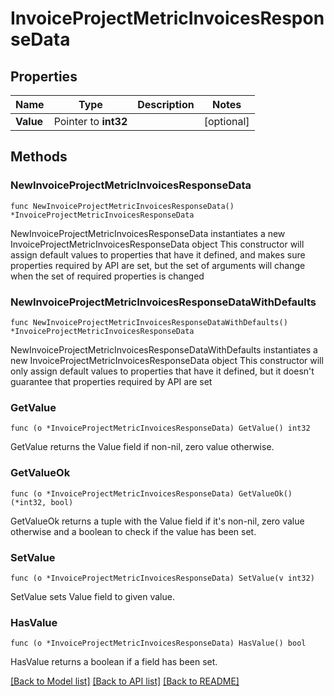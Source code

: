 # InvoiceProjectMetricInvoicesResponseData

## Properties

Name | Type | Description | Notes
------------ | ------------- | ------------- | -------------
**Value** | Pointer to **int32** |  | [optional] 

## Methods

### NewInvoiceProjectMetricInvoicesResponseData

`func NewInvoiceProjectMetricInvoicesResponseData() *InvoiceProjectMetricInvoicesResponseData`

NewInvoiceProjectMetricInvoicesResponseData instantiates a new InvoiceProjectMetricInvoicesResponseData object
This constructor will assign default values to properties that have it defined,
and makes sure properties required by API are set, but the set of arguments
will change when the set of required properties is changed

### NewInvoiceProjectMetricInvoicesResponseDataWithDefaults

`func NewInvoiceProjectMetricInvoicesResponseDataWithDefaults() *InvoiceProjectMetricInvoicesResponseData`

NewInvoiceProjectMetricInvoicesResponseDataWithDefaults instantiates a new InvoiceProjectMetricInvoicesResponseData object
This constructor will only assign default values to properties that have it defined,
but it doesn't guarantee that properties required by API are set

### GetValue

`func (o *InvoiceProjectMetricInvoicesResponseData) GetValue() int32`

GetValue returns the Value field if non-nil, zero value otherwise.

### GetValueOk

`func (o *InvoiceProjectMetricInvoicesResponseData) GetValueOk() (*int32, bool)`

GetValueOk returns a tuple with the Value field if it's non-nil, zero value otherwise
and a boolean to check if the value has been set.

### SetValue

`func (o *InvoiceProjectMetricInvoicesResponseData) SetValue(v int32)`

SetValue sets Value field to given value.

### HasValue

`func (o *InvoiceProjectMetricInvoicesResponseData) HasValue() bool`

HasValue returns a boolean if a field has been set.


[[Back to Model list]](../README.md#documentation-for-models) [[Back to API list]](../README.md#documentation-for-api-endpoints) [[Back to README]](../README.md)



